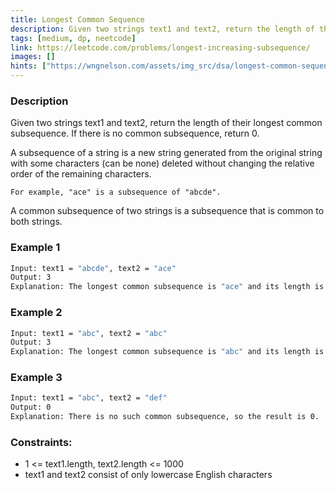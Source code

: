 ```yaml
---
title: Longest Common Sequence
description: Given two strings text1 and text2, return the length of their longest common subsequence. If there is no common subsequence, return 0.
tags: [medium, dp, neetcode]
link: https://leetcode.com/problems/longest-increasing-subsequence/
images: []
hints: ["https://wngnelson.com/assets/img_src/dsa/longest-common-sequence.gif"]
---
```


### Description
Given two strings text1 and text2, return the length of their longest common subsequence. If there is no common subsequence, return 0.

A subsequence of a string is a new string generated from the original string with some characters (can be none) deleted without changing the relative order of the remaining characters.

    For example, "ace" is a subsequence of "abcde".

A common subsequence of two strings is a subsequence that is common to both strings.
### Example 1

```bash
Input: text1 = "abcde", text2 = "ace" 
Output: 3  
Explanation: The longest common subsequence is "ace" and its length is 3.
```

### Example 2

```bash
Input: text1 = "abc", text2 = "abc"
Output: 3
Explanation: The longest common subsequence is "abc" and its length is 3.
```

### Example 3

```bash
Input: text1 = "abc", text2 = "def"
Output: 0
Explanation: There is no such common subsequence, so the result is 0.
```


### Constraints:

- 1 <= text1.length, text2.length <= 1000
- text1 and text2 consist of only lowercase English characters
